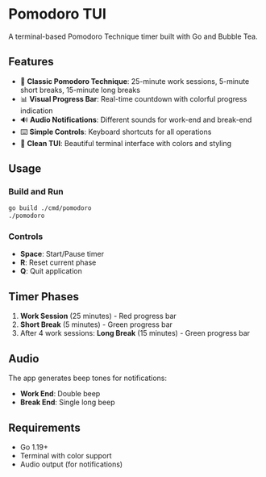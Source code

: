 # Pomodoro TUI

A terminal-based Pomodoro Technique timer built with Go and Bubble Tea.

## Features

- 🍅 **Classic Pomodoro Technique**: 25-minute work sessions, 5-minute short breaks, 15-minute long breaks
- 📊 **Visual Progress Bar**: Real-time countdown with colorful progress indication
- 🔊 **Audio Notifications**: Different sounds for work-end and break-end
- ⌨️ **Simple Controls**: Keyboard shortcuts for all operations
- 🎨 **Clean TUI**: Beautiful terminal interface with colors and styling

## Usage

### Build and Run
```bash
go build ./cmd/pomodoro
./pomodoro
```

### Controls
- **Space**: Start/Pause timer
- **R**: Reset current phase
- **Q**: Quit application

## Timer Phases

1. **Work Session** (25 minutes) - Red progress bar
2. **Short Break** (5 minutes) - Green progress bar  
3. After 4 work sessions: **Long Break** (15 minutes) - Green progress bar

## Audio

The app generates beep tones for notifications:
- **Work End**: Double beep
- **Break End**: Single long beep

## Requirements

- Go 1.19+
- Terminal with color support
- Audio output (for notifications)